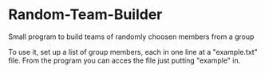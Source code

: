# Random-Team-Builder
Small program to build teams of randomly choosen members from a group

To use it, set up a list of group members, each in one line at a "example.txt" file. 
From the program you can acces the file just putting "example" in.
